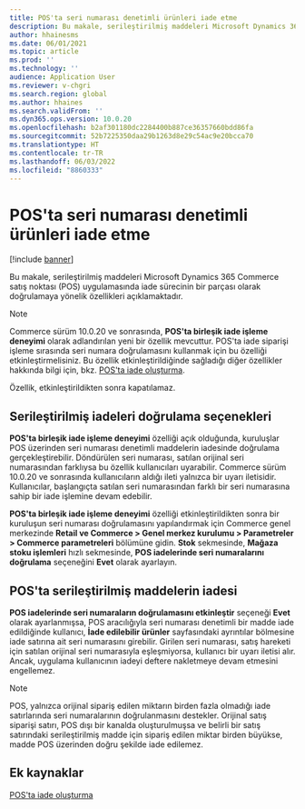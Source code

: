 ```yaml
---
title: POS'ta seri numarası denetimli ürünleri iade etme
description: Bu makale, serileştirilmiş maddeleri Microsoft Dynamics 365 Commerce satış noktası (POS) uygulamasında iade sürecinin bir parçası olarak doğrulamaya yönelik özellikleri açıklamaktadır.
author: hhainesms
ms.date: 06/01/2021
ms.topic: article
ms.prod: ''
ms.technology: ''
audience: Application User
ms.reviewer: v-chgri
ms.search.region: global
ms.author: hhaines
ms.search.validFrom: ''
ms.dyn365.ops.version: 10.0.20
ms.openlocfilehash: b2af301180dc2284400b887ce36357660bdd86fa
ms.sourcegitcommit: 52b7225350daa29b1263d8e29c54ac9e20bcca70
ms.translationtype: HT
ms.contentlocale: tr-TR
ms.lasthandoff: 06/03/2022
ms.locfileid: "8860333"
---
```

# <a name="return-serial-numbercontrolled-products-in-pos"></a>POS'ta seri numarası denetimli ürünleri iade etme

[!include [banner](includes/banner.md)]

Bu makale, serileştirilmiş maddeleri Microsoft Dynamics 365 Commerce satış noktası (POS) uygulamasında iade sürecinin bir parçası olarak doğrulamaya yönelik özellikleri açıklamaktadır.

> [!NOTE]
> Commerce sürüm 10.0.20 ve sonrasında, **POS'ta birleşik iade işleme deneyimi** olarak adlandırılan yeni bir özellik mevcuttur. POS'ta iade siparişi işleme sırasında seri numara doğrulamasını kullanmak için bu özelliği etkinleştirmelisiniz. Bu özellik etkinleştirildiğinde sağladığı diğer özellikler hakkında bilgi için, bkz. [POS'ta iade oluşturma](POS-returns.md).
>
> Özellik, etkinleştirildikten sonra kapatılamaz.

## <a name="options-for-validating-serialized-returns"></a>Serileştirilmiş iadeleri doğrulama seçenekleri

**POS'ta birleşik iade işleme deneyimi** özelliği açık olduğunda, kuruluşlar POS üzerinden seri numarası denetimli maddelerin iadesinde doğrulama gerçekleştirebilir. Döndürülen seri numarası, satılan orijinal seri numarasından farklıysa bu özellik kullanıcıları uyarabilir. Commerce sürüm 10.0.20 ve sonrasında kullanıcıların aldığı ileti yalnızca bir uyarı iletisidir. Kullanıcılar, başlangıçta satılan seri numarasından farklı bir seri numarasına sahip bir iade işlemine devam edebilir.

**POS'ta birleşik iade işleme deneyimi** özelliği etkinleştirildikten sonra bir kuruluşun seri numarası doğrulamasını yapılandırmak için Commerce genel merkezinde **Retail ve Commerce \> Genel merkez kurulumu \> Parametreler \> Commerce parametreleri** bölümüne gidin. **Stok** sekmesinde, **Mağaza stoku işlemleri** hızlı sekmesinde, **POS iadelerinde seri numaralarını doğrulama** seçeneğini **Evet** olarak ayarlayın.

## <a name="process-returns-for-serialized-items-in-pos"></a>POS'ta serileştirilmiş maddelerin iadesi

**POS iadelerinde seri numaraların doğrulamasını etkinleştir** seçeneği **Evet** olarak ayarlanmışsa, POS aracılığıyla seri numarası denetimli bir madde iade edildiğinde kullanıcı, **İade edilebilir ürünler** sayfasındaki ayrıntılar bölmesine iade satırına ait seri numarasını girebilir. Girilen seri numarası, satış hareketi için satılan orijinal seri numarasıyla eşleşmiyorsa, kullanıcı bir uyarı iletisi alır. Ancak, uygulama kullanıcının iadeyi deftere nakletmeye devam etmesini engellemez.

> [!NOTE]
> POS, yalnızca orijinal sipariş edilen miktarın birden fazla olmadığı iade satırlarında seri numaralarının doğrulanmasını destekler. Orijinal satış siparişi satırı, POS dışı bir kanalda oluşturulmuşsa ve belirli bir satış satırındaki serileştirilmiş madde için sipariş edilen miktar birden büyükse, madde POS üzerinden doğru şekilde iade edilemez.

## <a name="additional-resources"></a>Ek kaynaklar

[POS'ta iade oluşturma](POS-returns.md)
